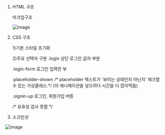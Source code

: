 1. HTML 구조

    마크업구조

    ![image](https://github.com/Taewook1212/home-work/assets/147236247/c5b3c2b8-acfd-4531-b12e-c174a0179092)

   


2. CSS 구조

   1)기본 스타일 초기화
   
   2)주요 선택자 구분
     .login 상단 로그인 글자 부분

     .login-form 로그인 입력란 부

     :placeholder-shown
     /* placeholder 텍스트가 '보이는 상태인지 아닌지' 체크할 수 있는 가상클래스.*/
     (이 애니메이션을 넣으려다 시간을 다 잡아먹음)

     .signin-up 로그인, 회원가입 버튼 

      /* 유효성 검사 못함 */
     
   
4. 스크린샷

![image](https://github.com/Taewook1212/home-work/assets/147236247/6e2ed949-54f4-459d-ad5a-5ff65b898a15)
